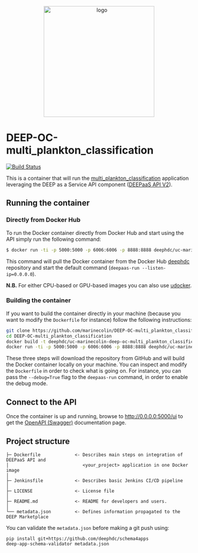 <div align="center">
<img src="https://marketplace.deep-hybrid-datacloud.eu/images/logo-deep.png" alt="logo" width="300"/>
</div>

# DEEP-OC-multi_plankton_classification
[![Build Status](https://jenkins.indigo-datacloud.eu/buildStatus/icon?job=Pipeline-as-code/DEEP-OC-org/UC-marinecolin-DEEP-OC-multi_plankton_classification/master)](https://jenkins.indigo-datacloud.eu/job/Pipeline-as-code/job/DEEP-OC-org/job/UC-marinecolin-DEEP-OC-multi_plankton_classification/job/master)

This is a container that will run the [multi_plankton_classification](https://github.com/marinecolin/multi_plankton_classification) application leveraging the DEEP as a Service API component ([DEEPaaS API V2](https://github.com/indigo-dc/DEEPaaS)).

    
## Running the container

### Directly from Docker Hub

To run the Docker container directly from Docker Hub and start using the API simply run the following command:

```bash
$ docker run -ti -p 5000:5000 -p 6006:6006 -p 8888:8888 deephdc/uc-marinecolin-deep-oc-multi_plankton_classification
```

This command will pull the Docker container from the Docker Hub [deephdc](https://hub.docker.com/u/deephdc/) repository and start the default command (`deepaas-run --listen-ip=0.0.0.0`).

**N.B.** For either CPU-based or GPU-based images you can also use [udocker](https://github.com/indigo-dc/udocker).

### Building the container

If you want to build the container directly in your machine (because you want to modify the `Dockerfile` for instance) follow the following instructions:
```bash
git clone https://github.com/marinecolin/DEEP-OC-multi_plankton_classification
cd DEEP-OC-multi_plankton_classification
docker build -t deephdc/uc-marinecolin-deep-oc-multi_plankton_classification .
docker run -ti -p 5000:5000 -p 6006:6006 -p 8888:8888 deephdc/uc-marinecolin-deep-oc-multi_plankton_classification
```

These three steps will download the repository from GitHub and will build the Docker container locally on your machine. You can inspect and modify the `Dockerfile` in order to check what is going on. For instance, you can pass the `--debug=True` flag to the `deepaas-run` command, in order to enable the debug mode.


## Connect to the API

Once the container is up and running, browse to http://0.0.0.0:5000/ui to get the [OpenAPI (Swagger)](https://www.openapis.org/) documentation page.


## Project structure
```
├─ Dockerfile             <- Describes main steps on integration of DEEPaaS API and
│                            <your_project> application in one Docker image
│
├─ Jenkinsfile            <- Describes basic Jenkins CI/CD pipeline
│
├─ LICENSE                <- License file
│
├─ README.md              <- README for developers and users.
│
└── metadata.json         <- Defines information propagated to the DEEP Marketplace
```

You can validate the `metadata.json` before making a git push using:
```shell
pip install git+https://github.com/deephdc/schema4apps
deep-app-schema-validator metadata.json
```
